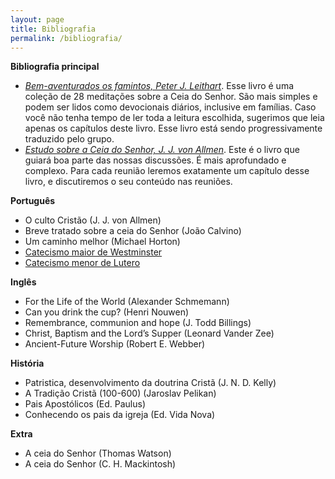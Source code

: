 ```yaml
---
layout: page
title: Bibliografia
permalink: /bibliografia/
---
```


**Bibliografia principal**

* *[Bem-aventurados os famintos, Peter J. Leithart][leithart]*.
Esse livro é uma coleção de 28 meditações sobre a Ceia do
Senhor. 
São mais simples e podem 
ser lidos como devocionais diários, inclusive
em famílias. Caso você não tenha tempo de ler toda a
leitura escolhida, sugerimos que leia apenas os capítulos
deste livro.
Esse livro está sendo progressivamente traduzido pelo
grupo.
* *[Estudo sobre a Ceia do Senhor, J. J. von Allmen][allmen]*.
Este é o livro que guiará boa parte das nossas discussões. É mais
aprofundado e complexo. Para cada reunião leremos exatamente um
capítulo desse livro, e discutiremos o seu conteúdo nas
reuniões.

**Português**

* O culto Cristão (J. J. von Allmen)
* Breve tratado sobre a ceia do Senhor (João Calvino)
* Um caminho melhor (Michael Horton)
* [Catecismo maior de Westminster][cfw]
* [Catecismo menor de Lutero][catecismomenorlutero]

**Inglês**

* For the Life of the World (Alexander Schmemann) 
* Can you drink the cup? (Henri Nouwen)
* Remembrance, communion and hope (J. Todd Billings)
* Christ, Baptism and the Lord’s Supper (Leonard Vander Zee)
* Ancient-Future Worship (Robert E. Webber)


**História**


* Patristica, desenvolvimento da doutrina Cristã (J. N. D. Kelly)
* A Tradição Cristã (100-600) (Jaroslav Pelikan)
* Pais Apostólicos (Ed. Paulus)
* Conhecendo os pais da igreja (Ed. Vida Nova)


**Extra**

* A ceia do Senhor (Thomas Watson)
* A ceia do Senhor (C. H. Mackintosh)

[dropbox]: https://www.dropbox.com/sh/vrqdb5abe56qx2z/AAArFTEFBaAkOPMg6N97KR-Ta?dl=0
[allmen]: https://www.dropbox.com/s/jghwp6vh12dews3/estudo_ceia_do_senhor_allmen.pdf?dl=0 
[leithart]: https://www.dropbox.com/s/xyvomhlnfgtz1jq/bem_aventurados_os_famintos_leithart.pdf?dl=0 
[hortonceia]: https://www.dropbox.com/s/75ioc3l6r57ymad/hortonceia_capitulo7.pdf?dl=0 
[catecismomaior]: http://www.monergismo.com/textos/catecismos/catecismomaior_westminster.htm 
[cfw]: http://www.monergismo.com/textos/credos/cfw.htm 
[catecismomenorlutero]: http://catechism.cph.org/pt/sacramento-do-altar.html 
